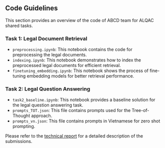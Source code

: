 ## Code Guidelines

This section provides an overview of the code of ABCD team for ALQAC shared tasks.

### Task 1: Legal Document Retrieval

- `preprocessing.ipynb`: This notebook contains the code for preprocessing the legal documents.
- `indexing.ipynb`: This notebook demonstrates how to index the preprocessed legal documents for efficient retrieval.
- `finetuning_embedding.ipynb`: This notebook shows the process of fine-tuning embedding models for better retrieval performance.

### Task 2: Legal Question Answering

- `task2_baseline.ipynb`: This notebook provides a baseline solution for the legal question answering task.
- `prompts_TOT.json`: This file contains prompts used for the Tree-of-Thought approach.
- `prompts_vn.json`: This file contains prompts in Vietnamese for zero shot prompting.

Please refer to the [technical report](technical_report.md) for a detailed description of the submissions.
